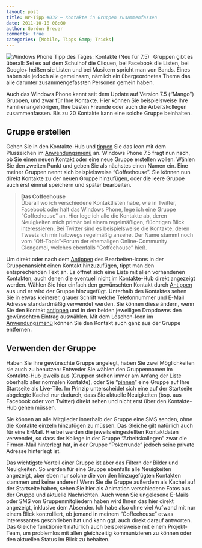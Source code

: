```yaml
---
layout: post
title: WP-Tipp #032 – Kontakte in Gruppen zusammenfassen
date: 2011-10-18 08:00
author: Gordon Breuer
comments: true
categories: [Mobile, Tipps &amp; Tricks]
---
```

<p><img style="margin: 0px 10px 0px 0px; display: inline; float: left" title="" alt="Windows Phone Tipp des Tages: Kontakte (Neu für 7.5)" align="left" src="http://anheledirwp.blob.core.windows.net/wordpress/2011/10/kontaktemg.png" /></p>  <p>Gruppen gibt es überall: Sei es auf dem Schulhof die Cliquen, bei Facebook die Listen, bei Google+ heißen sie Listen und bei Musikern spricht man von Bands. Eines haben sie jedoch alle gemeinsam, nämlich ein übergeordnetes Thema das alle darunter zusammengefassten Personen gemein haben.</p>  <p>Auch das Windows Phone kennt seit dem Update auf Version 7.5 (“Mango”) Gruppen, und zwar für Ihre Kontakte. Hier können Sie beispielsweise Ihre Familienangehörigen, Ihre besten Freunde oder auch die Arbeitskollegen zusammenfassen. Bis zu 20 Kontakte kann eine solche Gruppe beinhalten.</p>  <h2>Gruppe erstellen</h2>  <p>Gehen Sie in den Kontakte-Hub und <a href="/post/2011/09/12/WP7-Tipp-007-%E2%80%93-Standard-Gesten.aspx">tippen</a> Sie das Icon mit dem Pluszeichen im <a href="/post/2011/09/05/WP7-Tipp-002-&ndash;-Das-Anwendungs-und-Kontextmenu.aspx">Anwendungsmenü</a> an. Windows Phone 7.5 fragt nun nach, ob Sie einen neuen Kontakt oder eine neue Gruppe erstellen wollen. Wählen Sie den zweiten Punkt und geben Sie als nächstes einen Namen ein. Eine meiner Gruppen nennt sich beispielsweise “Coffeehouse”. Sie können nun direkt Kontakte zu der neuen Gruppe hinzufügen, oder die leere Gruppe auch erst einmal speichern und später bearbeiten.</p>  <blockquote>   <p><strong>Das Coffeehouse       <br /></strong>Überall wo ich verschiedene Kontaktlisten habe, wie in Twitter, Facebook oder halt das Windows Phone, lege ich eine Gruppe “Coffeehouse” an. Hier lege ich alle die Kontakte ab, deren Neuigkeiten mich primär bei einem regelmäßigen, flüchtigen Blick interessieren. Bei Twitter sind es beispielsweise die Kontakte, deren Tweets ich mir halbwegs regelmäßig ansehe. Der Name stammt noch vom “Off-Topic”-Forum der ehemaligen Online-Community Glengamoi, welches ebenfalls “Coffeehouse” hieß.</p> </blockquote>  <p>Um direkt oder nach dem <a href="/post/2011/09/12/WP7-Tipp-007-%E2%80%93-Standard-Gesten.aspx">Antippen</a> des Bearbeiten-Icons in der Gruppenansicht einen Kontakt hinzuzufügen, tippt man den entsprechenden Text an. Es öffnet sich eine Liste mit allen vorhandenen Kontakten, auch denen die eventuell nicht im Kontakte-Hub direkt angezeigt werden. Wählen Sie hier einfach den gewünschten Kontakt durch <a href="/post/2011/09/12/WP7-Tipp-007-%E2%80%93-Standard-Gesten.aspx">Antippen</a> aus und er wird der Gruppe hinzugefügt. Unterhalb des Kontaktes sehen Sie in etwas kleinerer, grauer Schrift welche Telefonnummer und E-Mail Adresse standardmäßig verwendet werden. Sie können diese ändern, wenn Sie den Kontakt <a href="/post/2011/09/12/WP7-Tipp-007-%E2%80%93-Standard-Gesten.aspx">antippen</a> und in den beiden jeweiligen Dropdowns den gewünschten Eintrag auswählen. Mit dem Löschen-Icon im <a href="/post/2011/09/05/WP7-Tipp-002-&ndash;-Das-Anwendungs-und-Kontextmenu.aspx">Anwendungsmenü</a> können Sie den Kontakt auch ganz aus der Gruppe entfernen.</p>  <h2>Verwenden der Gruppe</h2>  <p>Haben Sie Ihre gewünschte Gruppe angelegt, haben Sie zwei Möglichkeiten sie auch zu benutzen: Entweder Sie wählen den Gruppennamen im Kontakte-Hub jeweils aus (Gruppen stehen immer am Anfang der Liste oberhalb aller normalen Kontakte), oder Sie “<a href="/post/2011/09/13/WP7-Tipp-008-%E2%80%93-Kontakte-im-Schnellzugriff.aspx">pinnen</a>” eine Gruppe auf Ihre Startseite als Live-Tile. Im Prinzip unterscheidet sich eine auf der Startseite abgelegte Kachel nur dadurch, dass Sie aktuelle Neuigkeiten (bsp. aus Facebook oder von Twitter) direkt sehen und nicht erst über den Kontakte-Hub gehen müssen.</p>  <p>Sie können an alle Mitglieder innerhalb der Gruppe eine SMS senden, ohne die Kontakte einzeln hinzufügen zu müssen. Das Gleiche gilt natürlich auch für eine E-Mail. Hierbei werden die jeweils eingestellten Kontaktdaten verwendet, so dass der Kollege in der Gruppe “Arbeitskollegen” zwar die Firmen-Mail hinterlegt hat, in der Gruppe “Pokerrunde” jedoch seine private Adresse hinterlegt ist.</p>  <p>Das wichtigste Vorteil einer Gruppe ist aber das Filtern der Bilder und Neuigkeiten. So werden für eine Gruppe ebenfalls alle Neuigkeiten angezeigt, aber eben nur solche die von den hinzugefügten Kontakten stammen und keine anderen! Wenn Sie die Gruppe außerdem als Kachel auf der Startseite haben, sehen Sie hier als Animation verschiedene Fotos aus der Gruppe und aktuelle Nachrichten. Auch wenn Sie ungelesene E-Mails oder SMS von Gruppenmitgliedern haben wird Ihnen das hier direkt angezeigt, inklusive dem Absender. Ich habe also ohne viel Aufwand mit nur einem Blick kontrolliert, ob jemand in meinem “Coffeehouse” etwas interessantes geschrieben hat und kann ggf. auch direkt darauf antworten. Das Gleiche funktioniert natürlich auch beispielsweise mit einem Projekt-Team, um problemlos mit allen gleichzeitig kommunizieren zu können oder den aktuellen Status im Blick zu behalten. </p>
